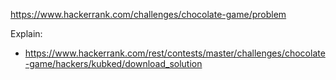 https://www.hackerrank.com/challenges/chocolate-game/problem

Explain:

- https://www.hackerrank.com/rest/contests/master/challenges/chocolate-game/hackers/kubked/download_solution
